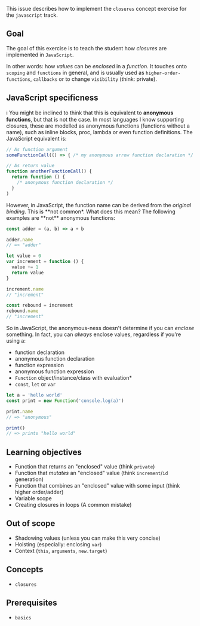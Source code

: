 This issue describes how to implement the `closures` concept exercise for the `javascript` track.

## Goal

The goal of this exercise is to teach the student how _closures_ are implemented in `JavaScript`.

In other words: how _values_ can be _enclosed_ in a _function_. It touches onto `scoping` and `functions` in general, and is usually used as `higher-order-functions`, `callbacks` or to change `visibility` (think: private).

## JavaScript specificness

ℹ You might be inclined to think that this is equivalent to **anonymous functions**, but that is not the case. In most languages I know supporting closures, these are modelled as anonymous functions (functions without a name), such as inline blocks, proc, lambda or even function definitions. The JavaScript equivalent is:

```javascript
// As function argument
someFunctionCall(() => { /* my anonymous arrow function declaration */ })

// As return value
function anotherFunctionCall() {
  return function () {
    /* anonymous function declaration */
  }
)
```

However, in JavaScript, the function name can be derived from the _original binding_. This is **not common\*. What does this mean? The following examples are **not\*\* anonymous functions:

```javascript
const adder = (a, b) => a + b

adder.name
// => "adder"

let value = 0
var increment = function () {
  value += 1
  return value
}

increment.name
// "increment"

const rebound = increment
rebound.name
// "increment"
```

So in JavaScript, the anonymous-ness doesn't determine if you can _enclose_ something. In fact, you can _always_ enclose values, regardless if you're using a:

- function declaration
- anonymous function declaration
- function expression
- anonymous function expression
- `Function` object/instance/class with evaluation\*
- `const`, `let` or `var`

```javascript
let a = 'hello world'
const print = new Function('console.log(a)')

print.name
// => "anonymous"

print()
// => prints "hello world"
```

## Learning objectives

- Function that returns an "enclosed" value (think `private`)
- Function that _mutates_ an "enclosed" value (think `increment`/`id` generation)
- Function that combines an "enclosed" value with some input (think higher order/adder)
- Variable scope
- Creating closures in loops (A common mistake)

## Out of scope

- Shadowing values (unless you can make this very concise)
- Hoisting (especially: enclosing `var`)
- Context (`this`, `arguments`, `new.target`)

## Concepts

- `closures`

## Prerequisites

- `basics`
